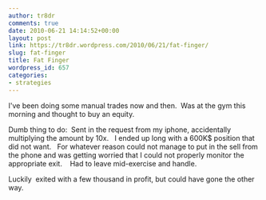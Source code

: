 ```yaml
---
author: tr8dr
comments: true
date: 2010-06-21 14:14:52+00:00
layout: post
link: https://tr8dr.wordpress.com/2010/06/21/fat-finger/
slug: fat-finger
title: Fat Finger
wordpress_id: 657
categories:
- strategies
---
```


I've been doing some manual trades now and then.  Was at the gym this morning and thought to buy an equity.

Dumb thing to do:  Sent in the request from my iphone, accidentally multiplying the amount by 10x.   I ended up long with a 600K$ position that did not want.   For whatever reason could not manage to put in the sell from the phone and was getting worried that I could not properly monitor the appropriate exit.    Had to leave mid-exercise and handle.

Luckily  exited with a few thousand in profit, but could have gone the other way.
